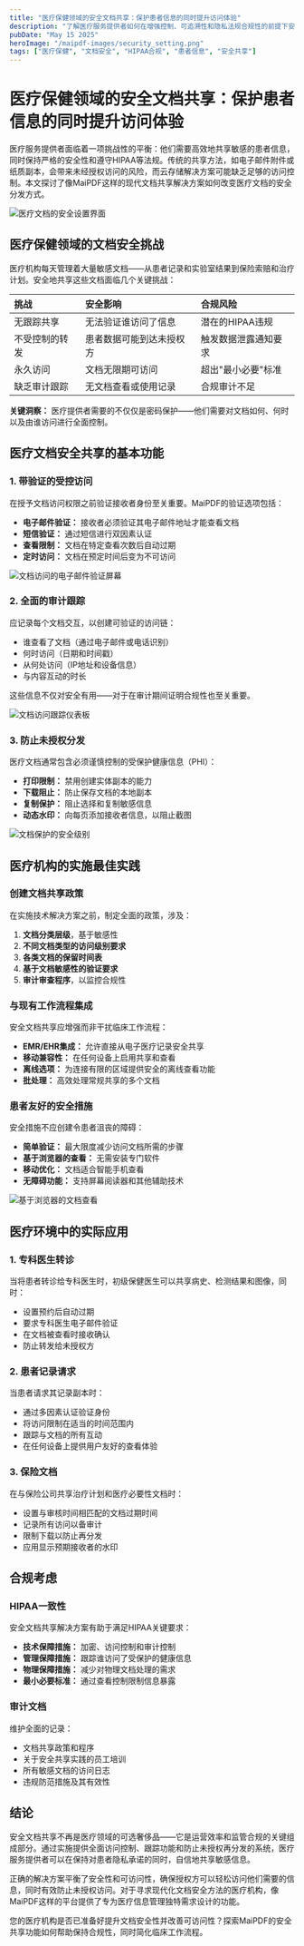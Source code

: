 ```yaml
---
title: "医疗保健领域的安全文档共享：保护患者信息的同时提升访问体验"
description: "了解医疗服务提供者如何在增强控制、可追溯性和隐私法规合规性的前提下安全地共享患者文档。"
pubDate: "May 15 2025"
heroImage: "/maipdf-images/security_setting.png"
tags: ["医疗保健", "文档安全", "HIPAA合规", "患者信息", "安全共享"]
---
```


# 医疗保健领域的安全文档共享：保护患者信息的同时提升访问体验

<div class="intro-panel">
  <p>医疗服务提供者面临着一项挑战性的平衡：他们需要高效地共享敏感的患者信息，同时保持严格的安全性和遵守HIPAA等法规。传统的共享方法，如电子邮件附件或纸质副本，会带来未经授权访问的风险，而云存储解决方案可能缺乏足够的访问控制。本文探讨了像MaiPDF这样的现代文档共享解决方案如何改变医疗文档的安全分发方式。</p>
</div>

![医疗文档的安全设置界面](/maipdf-images/security_setting.png)

## 医疗保健领域的文档安全挑战

医疗机构每天管理着大量敏感文档——从患者记录和实验室结果到保险索赔和治疗计划。安全地共享这些文档面临几个关键挑战：

| 挑战 | 安全影响 | 合规风险 |
| :-------- | :------------------ | :-------------- |
| 无跟踪共享 | 无法验证谁访问了信息 | 潜在的HIPAA违规 |
| 不受控制的转发 | 患者数据可能到达未授权方 | 触发数据泄露通知要求 |
| 永久访问 | 文档无限期可访问 | 超出"最小必要"标准 |
| 缺乏审计跟踪 | 无文档查看或使用记录 | 合规审计不足 |

**关键洞察：** 医疗提供者需要的不仅仅是密码保护——他们需要对文档如何、何时以及由谁访问进行全面控制。

## 医疗文档安全共享的基本功能

### 1. 带验证的受控访问

在授予文档访问权限之前验证接收者身份至关重要。MaiPDF的验证选项包括：

- **电子邮件验证：** 接收者必须验证其电子邮件地址才能查看文档
- **短信验证：** 通过短信进行双因素认证
- **查看限制：** 文档在特定查看次数后自动过期
- **定时访问：** 文档在预定时间后变为不可访问

![文档访问的电子邮件验证屏幕](/maipdf-images/get_email_verification_before_read.jpg)

### 2. 全面的审计跟踪

应记录每个文档交互，以创建可验证的访问链：

- 谁查看了文档（通过电子邮件或电话识别）
- 何时访问（日期和时间戳）
- 从何处访问（IP地址和设备信息）
- 与内容互动的时长

这些信息不仅对安全有用——对于在审计期间证明合规性也至关重要。

![文档访问跟踪仪表板](/maipdf-images/check_pdf_open_result.png)

### 3. 防止未授权分发

医疗文档通常包含必须谨慎控制的受保护健康信息（PHI）：

- **打印限制：** 禁用创建实体副本的能力
- **下载阻止：** 防止保存文档的本地副本
- **复制保护：** 阻止选择和复制敏感信息
- **动态水印：** 向每页添加接收者信息，以阻止截图

![文档保护的安全级别](/maipdf-images/security_level_in_pdf_setting.png)

## 医疗机构的实施最佳实践

### 创建文档共享政策

在实施技术解决方案之前，制定全面的政策，涉及：

1. **文档分类层级**，基于敏感性
2. **不同文档类型的访问级别要求**
3. **各类文档的保留时间表**
4. **基于文档敏感性的验证要求**
5. **审计审查程序**，以监控合规性

### 与现有工作流程集成

安全文档共享应增强而非干扰临床工作流程：

- **EMR/EHR集成：** 允许直接从电子医疗记录安全共享
- **移动兼容性：** 在任何设备上启用共享和查看
- **离线选项：** 为连接有限的区域提供安全的离线查看功能
- **批处理：** 高效处理常规共享的多个文档

### 患者友好的安全措施

安全措施不应创建令患者沮丧的障碍：

- **简单验证：** 最大限度减少访问文档所需的步骤
- **基于浏览器的查看：** 无需安装专门软件
- **移动优化：** 文档适合智能手机查看
- **无障碍功能：** 支持屏幕阅读器和其他辅助技术

![基于浏览器的文档查看](/maipdf-images/pdf_native_view_on_ui.png)

## 医疗环境中的实际应用

### 1. 专科医生转诊

当将患者转诊给专科医生时，初级保健医生可以共享病史、检测结果和图像，同时：
- 设置预约后自动过期
- 要求专科医生电子邮件验证
- 在文档被查看时接收确认
- 防止转发给未授权方

### 2. 患者记录请求

当患者请求其记录副本时：
- 通过多因素认证验证身份
- 将访问限制在适当的时间范围内
- 跟踪与文档的所有互动
- 在任何设备上提供用户友好的查看体验

### 3. 保险文档

在与保险公司共享治疗计划和医疗必要性文档时：
- 设置与审核时间相匹配的文档过期时间
- 记录所有访问以备审计
- 限制下载以防止再分发
- 应用显示预期接收者的水印

## 合规考虑

### HIPAA一致性

安全文档共享解决方案有助于满足HIPAA关键要求：

- **技术保障措施：** 加密、访问控制和审计控制
- **管理保障措施：** 跟踪谁访问了受保护的健康信息
- **物理保障措施：** 减少对物理文档处理的需求
- **最小必要标准：** 通过查看控制限制信息暴露

### 审计文档

维护全面的记录：
- 文档共享政策和程序
- 关于安全共享实践的员工培训
- 所有敏感文档的访问日志
- 违规防范措施及其有效性

## 结论

安全文档共享不再是医疗领域的可选奢侈品——它是运营效率和监管合规的关键组成部分。通过实施提供全面访问控制、跟踪功能和防止未授权再分发的系统，医疗服务提供者可以在保持对患者隐私承诺的同时，自信地共享敏感信息。

正确的解决方案平衡了安全性和可访问性，确保授权方可以轻松访问他们需要的信息，同时有效防止未授权访问。对于寻求现代化文档安全方法的医疗机构，像MaiPDF这样的平台提供了专为医疗信息管理独特需求设计的功能。

<div class="cta-section">
  <p>您的医疗机构是否已准备好提升文档安全性并改善可访问性？探索MaiPDF的安全共享功能如何帮助保持合规性，同时简化临床工作流程。</p>
</div>